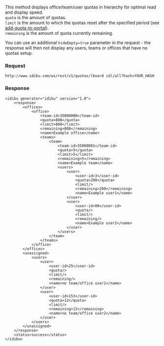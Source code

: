 <p>This method displays office/team/user quotas in hierarchy for optimal read and display speed.<br/>
	<code>quota</code> is the amount of quotas.<br/>
	<code>limit</code> is the amount to which the quotas reset after the specified period (see <a href="https://github.com/oneworldmarket/idibu-api/blob/master/webservices/quota-management/add-quota-to-portal.md" target="_blank">add-quota-to-portal<a/>).<br/>
	<code>remaining</code> is the amount of quota currently remaining.</p>
<p>You can use an additional <code>hideEmpty=true</code> parameter in the request - the response will then not display any users, teams or offices that have no quotas setup.</p>
<h3>Request</h3>
<pre><code>http://www.idibu.com/ws/rest/v1/quotas/(board id)/all?hash=YOUR_HASH</code></pre>
<h3>Response</h3>
<pre>
<code type="xml">&lt;idibu generator=&quot;idibu&quot; version=&quot;1.0&quot;&gt;
	&lt;response&gt;
		&lt;offices&gt;
			&lt;office&gt;
				&lt;team-id&gt;35000000&lt;/team-id&gt;
				&lt;quota&gt;808&lt;/quota&gt;
				&lt;limit&gt;808&lt;/limit&gt;
				&lt;remaining&gt;808&lt;/remaining&gt;
				&lt;name&gt;Example office&lt;/name&gt;
				&lt;teams&gt;
					&lt;team&gt;
						&lt;team-id&gt;35000001&lt;/team-id&gt;
						&lt;quota&gt;5&lt;/quota&gt;
						&lt;limit&gt;5&lt;/limit&gt;
						&lt;remaining&gt;5&lt;/remaining&gt;
						&lt;name&gt;Example team&lt;/name&gt;
						&lt;users&gt;
							&lt;user&gt;
								&lt;user-id&gt;3&lt;/user-id&gt;
								&lt;quota&gt;200&lt;/quota&gt;
								&lt;limit/&gt;
								&lt;remaining&gt;200&lt;/remaining&gt;
								&lt;name&gt;Example user1&lt;/name&gt;
							&lt;/user&gt;
							&lt;user&gt;
								&lt;user-id&gt;80&lt;/user-id&gt;
								&lt;quota/&gt;
								&lt;limit/&gt;
								&lt;remaining/&gt;
								&lt;name&gt;Example user2&lt;/name&gt;
							&lt;/user&gt;
						&lt;/users&gt;
					&lt;/team&gt;
				&lt;/teams&gt;
			&lt;/office&gt;
		&lt;/offices&gt;
		&lt;unassigned&gt;
			&lt;users&gt;
				&lt;user&gt;
					&lt;user-id&gt;25&lt;/user-id&gt;
					&lt;quota/&gt;
					&lt;limit/&gt;
					&lt;remaining/&gt;
					&lt;name&gt;no team/office user1&lt;/name&gt;
				&lt;/user&gt;
				&lt;user&gt;
					&lt;user-id&gt;153&lt;/user-id&gt;
					&lt;quota&gt;12&lt;/quota&gt;
					&lt;limit/&gt;
					&lt;remaining&gt;12&lt;/remaining&gt;
					&lt;name&gt;no team/office user2&lt;/name&gt;
				&lt;/user&gt;
			&lt;/users&gt;
		&lt;/unassigned&gt;
	&lt;/response&gt;
	&lt;status&gt;success&lt;/status&gt;
&lt;/idibu&gt;
</code></pre>
